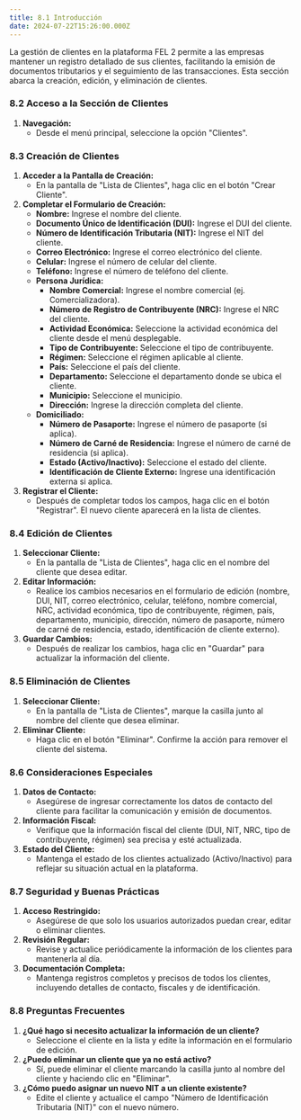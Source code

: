 ```yaml
---
title: 8.1 Introducción
date: 2024-07-22T15:26:00.000Z
---
```

La gestión de clientes en la plataforma FEL 2 permite a las empresas mantener un registro detallado de sus clientes, facilitando la emisión de documentos tributarios y el seguimiento de las transacciones. Esta sección abarca la creación, edición, y eliminación de clientes.

### 8.2 Acceso a la Sección de Clientes

1. **Navegación:**
    - Desde el menú principal, seleccione la opción "Clientes".

### 8.3 Creación de Clientes

1. **Acceder a la Pantalla de Creación:**
    - En la pantalla de "Lista de Clientes", haga clic en el botón "Crear Cliente".
2. **Completar el Formulario de Creación:**
    - **Nombre:** Ingrese el nombre del cliente.
    - **Documento Único de Identificación (DUI):** Ingrese el DUI del cliente.
    - **Número de Identificación Tributaria (NIT):** Ingrese el NIT del cliente.
    - **Correo Electrónico:** Ingrese el correo electrónico del cliente.
    - **Celular:** Ingrese el número de celular del cliente.
    - **Teléfono:** Ingrese el número de teléfono del cliente.
    - **Persona Jurídica:**
        - **Nombre Comercial:** Ingrese el nombre comercial (ej. Comercializadora).
        - **Número de Registro de Contribuyente (NRC):** Ingrese el NRC del cliente.
        - **Actividad Económica:** Seleccione la actividad económica del cliente desde el menú desplegable.
        - **Tipo de Contribuyente:** Seleccione el tipo de contribuyente.
        - **Régimen:** Seleccione el régimen aplicable al cliente.
        - **País:** Seleccione el país del cliente.
        - **Departamento:** Seleccione el departamento donde se ubica el cliente.
        - **Municipio:** Seleccione el municipio.
        - **Dirección:** Ingrese la dirección completa del cliente.
    - **Domiciliado:**
        - **Número de Pasaporte:** Ingrese el número de pasaporte (si aplica).
        - **Número de Carné de Residencia:** Ingrese el número de carné de residencia (si aplica).
        - **Estado (Activo/Inactivo):** Seleccione el estado del cliente.
        - **Identificación de Cliente Externo:** Ingrese una identificación externa si aplica.
3. **Registrar el Cliente:**
    - Después de completar todos los campos, haga clic en el botón "Registrar". El nuevo cliente aparecerá en la lista de clientes.

### 8.4 Edición de Clientes

1. **Seleccionar Cliente:**
    - En la pantalla de "Lista de Clientes", haga clic en el nombre del cliente que desea editar.
2. **Editar Información:**
    - Realice los cambios necesarios en el formulario de edición (nombre, DUI, NIT, correo electrónico, celular, teléfono, nombre comercial, NRC, actividad económica, tipo de contribuyente, régimen, país, departamento, municipio, dirección, número de pasaporte, número de carné de residencia, estado, identificación de cliente externo).
3. **Guardar Cambios:**
    - Después de realizar los cambios, haga clic en "Guardar" para actualizar la información del cliente.

### 8.5 Eliminación de Clientes

1. **Seleccionar Cliente:**
    - En la pantalla de "Lista de Clientes", marque la casilla junto al nombre del cliente que desea eliminar.
2. **Eliminar Cliente:**
    - Haga clic en el botón "Eliminar". Confirme la acción para remover el cliente del sistema.

### 8.6 Consideraciones Especiales

1. **Datos de Contacto:**
    - Asegúrese de ingresar correctamente los datos de contacto del cliente para facilitar la comunicación y emisión de documentos.
2. **Información Fiscal:**
    - Verifique que la información fiscal del cliente (DUI, NIT, NRC, tipo de contribuyente, régimen) sea precisa y esté actualizada.
3. **Estado del Cliente:**
    - Mantenga el estado de los clientes actualizado (Activo/Inactivo) para reflejar su situación actual en la plataforma.

### 8.7 Seguridad y Buenas Prácticas

1. **Acceso Restringido:**
    - Asegúrese de que solo los usuarios autorizados puedan crear, editar o eliminar clientes.
2. **Revisión Regular:**
    - Revise y actualice periódicamente la información de los clientes para mantenerla al día.
3. **Documentación Completa:**
    - Mantenga registros completos y precisos de todos los clientes, incluyendo detalles de contacto, fiscales y de identificación.

### 8.8 Preguntas Frecuentes

1. **¿Qué hago si necesito actualizar la información de un cliente?**
    - Seleccione el cliente en la lista y edite la información en el formulario de edición.
2. **¿Puedo eliminar un cliente que ya no está activo?**
    - Sí, puede eliminar el cliente marcando la casilla junto al nombre del cliente y haciendo clic en "Eliminar".
3. **¿Cómo puedo asignar un nuevo NIT a un cliente existente?**
    - Edite el cliente y actualice el campo "Número de Identificación Tributaria (NIT)" con el nuevo número.
